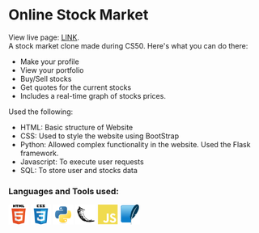 # Online Stock Market
View live page: <a href="https://finance-s4.herokuapp.com">LINK</a>.\
A stock market clone made during CS50. Here's what you can do there:
- Make your profile
- View your portfolio
- Buy/Sell stocks
- Get quotes for the current stocks
- Includes a real-time graph of stocks prices.

Used the following:
- HTML: Basic structure of Website
- CSS: Used to style the website using BootStrap
- Python: Allowed complex functionality in the website. Used the Flask framework.
- Javascript: To execute user requests
- SQL: To store user and stocks data

<h3 align="left">Languages and Tools used:</h3>
<p align="left"> <img src="https://raw.githubusercontent.com/devicons/devicon/master/icons/html5/html5-original-wordmark.svg" alt="html5" width="40" height="40"/> <img src="https://raw.githubusercontent.com/devicons/devicon/master/icons/css3/css3-original-wordmark.svg" alt="css3" width="40" height="40"/> <img src="https://raw.githubusercontent.com/devicons/devicon/master/icons/python/python-original.svg" alt="python" width="40" height="40"/> <img src="https://raw.githubusercontent.com/devicons/devicon/master/icons/flask/flask-original.svg" alt="flask" width="40" height="40"/> <img src="https://raw.githubusercontent.com/devicons/devicon/master/icons/javascript/javascript-plain.svg" alt="Javascript" width="40" height="40"/> <img src="https://raw.githubusercontent.com/devicons/devicon/master/icons/sqlite/sqlite-original.svg" alt="SQLite3" width="40" height="40"/></p>
